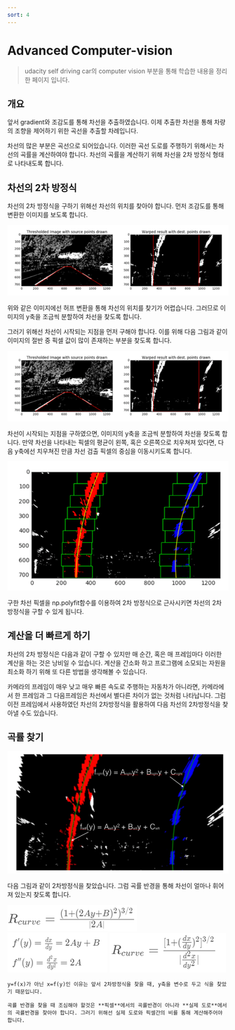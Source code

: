 ```yaml
---
sort: 4
---
```


# Advanced Computer-vision

> udacity self driving car의 computer vision 부분을 통해 학습한 내용을 정리한 페이지 입니다.

## 개요

앞서 gradient와 조감도를 통해 차선을 추출하였습니다. 이제 추출한 차선을 통해 차량의 조향을 제어하기 위한 곡선을 추출할 차례입니다.

차선의 많은 부분은 곡선으로 되어있습니다. 이러한 곡선 도로를 주행하기 위해서는 차선의 곡률을 계산하여야 합니다. 차선의 곡률을 계산하기 위해 차선을 2차 방정식 형태로 나타내도록 합니다.

## 차선의 2차 방정식

차선의 2차 방정식을 구하기 위해선 차선의 위치를 찾아야 합니다. 먼저 조감도를 통해 변환한 이미지를 보도록 합니다.

![ros1](/computervision/config/조감도.png)

위와 같은 이미지에선 허프 변환을 통해 차선의 위치를 찾기가 어렵습니다. 그러므로 이미지의 y축을 조금씩 분할하여 차선을 찾도록 합니다.

그러기 위해선 차선이 시작되는 지점을 먼저 구해야 합니다. 이를 위해 다음 그림과 같이 이미지의 절반 중 픽셀 값이 많이 존재하는 부분을 찾도록 합니다.

![ros1](/computervision/config/조감도.png)

차선이 시작되는 지점을 구하였으면, 이미지의 y축을 조금씩 분할하여 차선을 찾도록 합니다. 만약 차선을 나타내는 픽셀의 평균이 왼쪽, 혹은 오른쪽으로 치우쳐져 있다면, 다음 y축에선 치우쳐진 만큼 차선 검출 픽셀의 중심을 이동시키도록 합니다. 

![ros1](/computervision/config/분할검출.png)

구한 차선 픽셀을 np.polyfit함수를 이용하여 2차 방정식으로 근사시키면 차선의 2차 방정식을 구할 수 있게 됩니다.

## 계산을 더 빠르게 하기

차선의 2차 방정식은 다음과 같이 구할 수 있지만 매 순간, 혹은 매 프레임마다 이러한 계산을 하는 것은 낭비일 수 있습니다. 계산을 간소화 하고 프로그램에 소모되는 자원을 최소화 하기 위해 또 다른 방법을 생각해볼 수 있습니다.

카메라의 프레임이 매우 낮고 매우 빠른 속도로 주행하는 자동차가 아니라면, 카메라에서 한 프레임과 그 다음프레임은 차선에서 별다른 차이가 없는 것처럼 나타납니다. 그럼 이전 프레임에서 사용하였던 차선의 2차방정식을 활용하여 다음 차선의 2차방정식을 찾아낼 수도 있습니다.

## 곡률 찾기

![ros1](/computervision/config/2차방정식.png)

다음 그림과 같이 2차방정식을 찾았습니다. 그럼 곡률 반경을 통해 차선이 얼마나 휘어져 있는지 찾도록 합니다. 

![ros1](/computervision/config/곡률1.png)
![ros1](/computervision/config/곡률2.png)
![ros1](/computervision/config/곡률3.png)

```note
y=f(x)가 아닌 x=f(y)인 이유는 앞서 2차방정식을 찾을 때, y축을 변수로 두고 식을 찾았기 때문입니다.
```

```note
곡률 반경을 찾을 때 조심해야 할것은 **픽셀**에서의 곡률반경이 아니라 **실제 도로**에서의 곡률반경을 찾아야 합니다. 그러기 위해선 실제 도로와 픽셀간의 비를 통해 계산해주어야 합니다.
```
